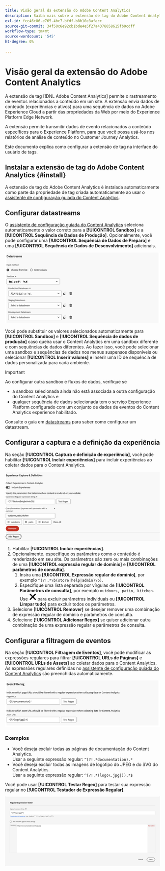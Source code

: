 ```yaml
---
title: Visão geral da extensão do Adobe Content Analytics
description: Saiba mais sobre a extensão de tag do Adobe Content Analytics na Adobe Experience Platform.
exl-id: fcc46c86-e765-4bc7-bfdf-b8b10e8afacc
source-git-commit: 34f50c6e92cb1bde4e5f27a4378058615fb0cdff
workflow-type: tm+mt
source-wordcount: '545'
ht-degree: 0%

---
```


# Visão geral da extensão do Adobe Content Analytics

A extensão de tag [!DNL Adobe Content Analytics] permite o rastreamento de eventos relacionados a conteúdo em um site. A extensão envia dados de conteúdo (experiências e ativos) para uma sequência de dados no Adobe Experience Cloud a partir das propriedades da Web por meio do Experience Platform Edge Network.

A extensão permite transmitir dados de evento relacionados a conteúdo específicos para o Experience Platform, para que você possa usá-los nos relatórios de análise de conteúdo no Customer Journey Analytics.

Este documento explica como configurar a extensão de tag na interface do usuário de tags.

## Instalar a extensão de tag do Adobe Content Analytics {#install}

A extensão de tag do Adobe Content Analytics é instalada automaticamente como parte da propriedade de tag criada automaticamente ao usar o [assistente de configuração guiada do Content Analytics](https://experienceleague.adobe.com/en/docs/analytics-platform/using/content-analytics/configuration/guided).

<!--
### Manual installation

In case of a manual configuration, the Adobe Content Analytics tag extension needs a property to be installed on. If you have not done so already, see the documentation on [creating a tag property](https://experienceleague.adobe.com/en/docs/platform-learn/implement-in-websites/configure-tags/create-a-property).

After you have created a property or when you select the property created using the [Content Analytics guided configuration wizard](https://experienceleague.adobe.com/en/docs/analytics-platform/using/content-analytics/configuration/guided), open the property and select the **[!UICONTROL Extensions]** tab on the left side bar.

Select the **[!UICONTROL Catalog]** tab. From the list of available extensions, find the **[!DNL Adobe Content Analytics]** extension and select **[!UICONTROL Install]**.

![Image showing the Tags UI with the Web SDK extension selected](assets/aca-tag-install.png)

After selecting **[!UICONTROL Install]**, you must configure the Adobe Content Analytics tag extension and save the configuration.
-->

<!--
## Configure schema

The [Content Analytics guided configuration wizard](https://experienceleague.adobe.com/en/docs/analytics-platform/using/content-analytics/configuration/guided) automatically populates the proper value for the **[!UICONTROL Tenant Schema Name]**. 

![Image that shows the Schema configuration of the Adobe Content Analytics tag extension in the Tags UI](assets/aca-tag-schema.png)

>[!WARNING]
>
>Do not modify the value for **[!UICONTROL Tenant Schema Name]**.

-->

## Configurar datastreams

O [assistente de configuração guiada do Content Analytics](https://experienceleague.adobe.com/en/docs/analytics-platform/using/content-analytics/configuration/guided) seleciona automaticamente o valor correto para a **[!UICONTROL Sandbox]** e a **[!UICONTROL Sequência de Dados de Produção]**. Opcionalmente, você pode configurar uma **[!UICONTROL Sequência de Dados de Preparo]** e uma **[!UICONTROL Sequência de Dados de Desenvolvimento]** adicionais.

![Imagem que mostra a configuração de Datastreams da extensão de marca Adobe Content Analytics na interface do usuário de Marcas](assets/aca-tag-datastreams.png)

Você pode substituir os valores selecionados automaticamente para **[!UICONTROL Sandbox]** e **[!UICONTROL Sequência de dados de produção]** caso queira usar o Content Analytics em uma sandbox diferente e com sequências de dados diferentes. Ao fazer isso, você pode selecionar uma sandbox e sequências de dados nos menus suspensos disponíveis ou selecionar **[!UICONTROL Inserir valores]** e inserir uma ID de sequência de dados personalizada para cada ambiente.

>[!IMPORTANT]
>
>Ao configurar outra sandbox e fluxos de dados, verifique se
>
>* a sandbox selecionada ainda não está associada a outra configuração do Content Analytics e
>* qualquer sequência de dados selecionada tem o serviço Experience Platform configurado com um conjunto de dados de eventos do Content Analytics experience habilitado.

Consulte o guia em [datastreams](../../../../datastreams/overview.md) para saber como configurar um datastream.

## Configurar a captura e a definição da experiência

Na seção **[!UICONTROL Captura e definição de experiência]**, você pode habilitar **[!UICONTROL Incluir experiências]** para incluir experiências ao coletar dados para o Content Analytics.

![Imagem mostrando a seção Captura de Experiência e Definição na extensão](assets/aca-tag-experiencecapture.png)

1. Habilitar **[!UICONTROL Incluir experiências]**.
1. Opcionalmente. especifique os parâmetros como o conteúdo é renderizado em seu site. Os parâmetros são zero ou mais combinações de uma **[!UICONTROL expressão regular de domínio]** e **[!UICONTROL parâmetros de consulta]**.
   1. Insira uma **[!UICONTROL Expressão regular de domínio]**, por exemplo `^(?!.*\b(store|help|admin)\b)`.
   1. Especifique uma lista separada por vírgulas de **[!UICONTROL Parâmetros de consulta]**, por exemplo `outdoors, patio, kitchen`.
Use ![Fechar](./assets/CrossSize300.svg) para excluir parâmetros individuais ou **[!UICONTROL Limpar tudo]** para excluir todos os parâmetros.
1. Selecione **[!UICONTROL Remover]** se desejar remover uma combinação de expressão regular de domínio e parâmetros de consulta.
1. Selecione **[!UICONTROL Adicionar Regex]** se quiser adicionar outra combinação de uma expressão regular e parâmetros de consulta.

## Configurar a filtragem de eventos

Na seção **[!UICONTROL Filtragem de Eventos]**, você pode modificar as expressões regulares para filtrar **[!UICONTROL URLs de Páginas]** e **[!UICONTROL URLs de Assets]** ao coletar dados para o Content Analytics. As expressões regulares definidas no [assistente de configuração guiada do Content Analytics](https://experienceleague.adobe.com/en/docs/analytics-platform/using/content-analytics/configuration/guided) são preenchidas automaticamente.

![Imagem mostrando as configurações de filtragem de eventos da extensão de marca Adobe Content Analytics na interface do usuário de Marcas](assets/aca-tag-eventfiltering.png)


### Exemplos

* Você deseja excluir todas as páginas de documentação do Content Analytics.<br/>Usar a seguinte expressão regular: `^(?!.*documentation).*`
* Você deseja excluir todas as imagens de logotipo do JPEG e do SVG do Content Analytics.<br/>Usar a seguinte expressão regular: `^(?!.*(logo\.jpg|)).*$`

Você pode usar **[!UICONTROL Testar Regex]** para testar sua expressão regular no **[!UICONTROL Testador de Expressão Regular]**.

![Imagem mostrando o testador de expressão regular da extensão de marca Adobe Content Analytics na interface do usuário de Marcas](assets/aca-tag-regextester.png)

